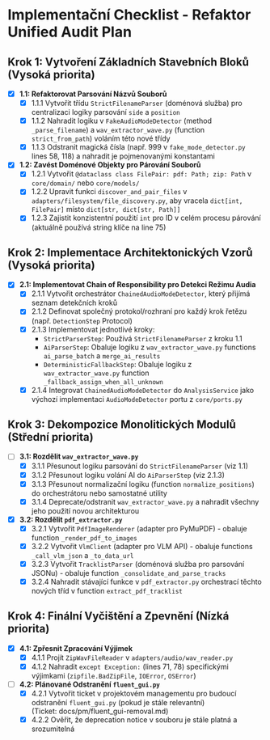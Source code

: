 # Implementační Checklist - Refaktor Unified Audit Plan

## Krok 1: Vytvoření Základních Stavebních Bloků (Vysoká priorita)

- [x] **1.1: Refaktorovat Parsování Názvů Souborů**
  - [x] 1.1.1 Vytvořit třídu `StrictFilenameParser` (doménová služba) pro centralizaci logiky parsování `side` a `position`
  - [x] 1.1.2 Nahradit logiku v `FakeAudioModeDetector` (method `_parse_filename`) a `wav_extractor_wave.py` (function `strict_from_path`) voláním této nové třídy
  - [x] 1.1.3 Odstranit magická čísla (např. 999 v `fake_mode_detector.py` lines 58, 118) a nahradit je pojmenovanými konstantami

- [x] **1.2: Zavést Doménové Objekty pro Párování Souborů**
  - [x] 1.2.1 Vytvořit `@dataclass class FilePair: pdf: Path; zip: Path` v `core/domain/` nebo `core/models/`
  - [x] 1.2.2 Upravit funkci `discover_and_pair_files` v `adapters/filesystem/file_discovery.py`, aby vracela `dict[int, FilePair]` místo `dict[str, dict[str, Path]]`
  - [x] 1.2.3 Zajistit konzistentní použití `int` pro ID v celém procesu párování (aktuálně používá string klíče na line 75)

## Krok 2: Implementace Architektonických Vzorů (Vysoká priorita)

- [x] **2.1: Implementovat Chain of Responsibility pro Detekci Režimu Audia**
  - [x] 2.1.1 Vytvořit orchestrátor `ChainedAudioModeDetector`, který přijímá seznam detekčních kroků
  - [x] 2.1.2 Definovat společný protokol/rozhraní pro každý krok řetězu (např. `DetectionStep` Protocol)
  - [x] 2.1.3 Implementovat jednotlivé kroky:
    - `StrictParserStep`: Používá `StrictFilenameParser` z kroku 1.1
    - `AiParserStep`: Obaluje logiku z `wav_extractor_wave.py` functions `ai_parse_batch` a `merge_ai_results`
    - `DeterministicFallbackStep`: Obaluje logiku z `wav_extractor_wave.py` function `_fallback_assign_when_all_unknown`
  - [x] 2.1.4 Integrovat `ChainedAudioModeDetector` do `AnalysisService` jako výchozí implementaci `AudioModeDetector` portu z `core/ports.py`

## Krok 3: Dekompozice Monolitických Modulů (Střední priorita)

- [ ] **3.1: Rozdělit `wav_extractor_wave.py`**
  - [x] 3.1.1 Přesunout logiku parsování do `StrictFilenameParser` (viz 1.1)
  - [x] 3.1.2 Přesunout logiku volání AI do `AiParserStep` (viz 2.1.3)
  - [x] 3.1.3 Přesunout normalizační logiku (function `normalize_positions`) do orchestrátoru nebo samostatné utility
  - [x] 3.1.4 Deprecate/odstranit `wav_extractor_wave.py` a nahradit všechny jeho použití novou architekturou

- [x] **3.2: Rozdělit `pdf_extractor.py`**
  - [x] 3.2.1 Vytvořit `PdfImageRenderer` (adapter pro PyMuPDF) - obaluje function `_render_pdf_to_images`
  - [x] 3.2.2 Vytvořit `VlmClient` (adapter pro VLM API) - obaluje functions `_call_vlm_json` a `_to_data_url`
  - [x] 3.2.3 Vytvořit `TracklistParser` (doménová služba pro parsování JSONu) - obaluje function `_consolidate_and_parse_tracks`
  - [x] 3.2.4 Nahradit stávající funkce v `pdf_extractor.py` orchestrací těchto nových tříd v function `extract_pdf_tracklist`

## Krok 4: Finální Vyčištění a Zpevnění (Nízká priorita)

- [x] **4.1: Zpřesnit Zpracování Výjimek**
  - [x] 4.1.1 Projít `ZipWavFileReader` v `adapters/audio/wav_reader.py`
  - [x] 4.1.2 Nahradit `except Exception:` (lines 71, 78) specifickými výjimkami (`zipfile.BadZipFile`, `IOError`, `OSError`)

- [ ] **4.2: Plánované Odstranění `fluent_gui.py`**
  - [x] 4.2.1 Vytvořit ticket v projektovém managementu pro budoucí odstranění `fluent_gui.py` (pokud je stále relevantní)  
        (Ticket: docs/pm/fluent_gui-removal.md)
  - [x] 4.2.2 Ověřit, že deprecation notice v souboru je stále platná a srozumitelná